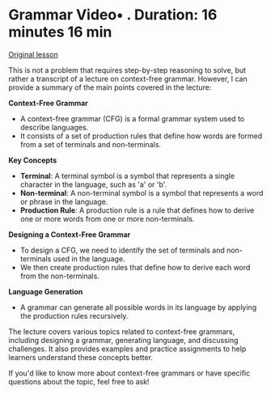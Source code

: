 # Grammar Video• . Duration: 16 minutes 16 min

[Original lesson](https://www.coursera.org/learn/uol-fundamentals-of-computer-science/lecture/DwCwb/grammar)

This is not a problem that requires step-by-step reasoning to solve, but rather a transcript of a lecture on context-free grammar. However, I can provide a summary of the main points covered in the lecture:

**Context-Free Grammar**

* A context-free grammar (CFG) is a formal grammar system used to describe languages.
* It consists of a set of production rules that define how words are formed from a set of terminals and non-terminals.

**Key Concepts**

* **Terminal**: A terminal symbol is a symbol that represents a single character in the language, such as 'a' or 'b'.
* **Non-terminal**: A non-terminal symbol is a symbol that represents a word or phrase in the language.
* **Production Rule**: A production rule is a rule that defines how to derive one or more words from one or more non-terminals.

**Designing a Context-Free Grammar**

* To design a CFG, we need to identify the set of terminals and non-terminals used in the language.
* We then create production rules that define how to derive each word from the non-terminals.

**Language Generation**

* A grammar can generate all possible words in its language by applying the production rules recursively.

The lecture covers various topics related to context-free grammars, including designing a grammar, generating language, and discussing challenges. It also provides examples and practice assignments to help learners understand these concepts better.

If you'd like to know more about context-free grammars or have specific questions about the topic, feel free to ask!

